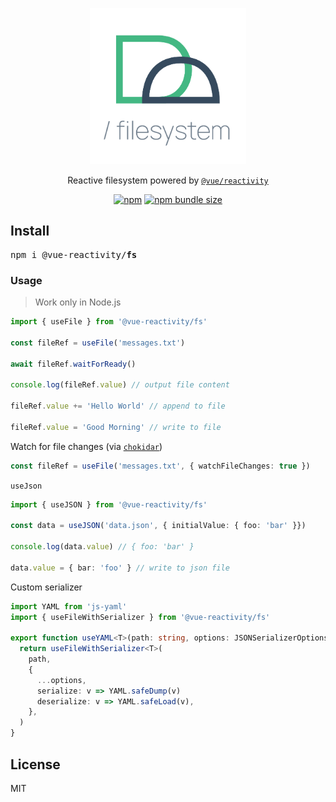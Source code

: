 <p align='center'>
<img src='https://github.com/vue-reactivity/art/blob/master/svg/package-fs.svg?raw=true' height='250'>
</p>

<p align='center'>
Reactive filesystem powered by <a href="https://github.com/vuejs/vue-next/tree/master/packages/reactivity"><code>@vue/reactivity</code></a>
</p>

<p align='center'>
  <a href="https://www.npmjs.com/package/@vue-reactivity/fs"><img src="https://img.shields.io/npm/v/@vue-reactivity/fs?color=43b883&label=" alt="npm"></a>
  <a href="https://bundlephobia.com/result?p=@vue-reactivity/fs"><img src="https://img.shields.io/bundlephobia/minzip/@vue-reactivity/fs?color=364a5e&label=" alt="npm bundle size"></a>
</p>

## Install

<pre>
npm i @vue-reactivity/<b>fs</b>
</pre>

### Usage

> Work only in  Node.js

```ts
import { useFile } from '@vue-reactivity/fs'

const fileRef = useFile('messages.txt')

await fileRef.waitForReady()

console.log(fileRef.value) // output file content

fileRef.value += 'Hello World' // append to file

fileRef.value = 'Good Morning' // write to file
```

Watch for file changes (via [`chokidar`](https://github.com/paulmillr/chokidar))

```ts
const fileRef = useFile('messages.txt', { watchFileChanges: true })
```

`useJson`

```ts
import { useJSON } from '@vue-reactivity/fs'

const data = useJSON('data.json', { initialValue: { foo: 'bar' }})

console.log(data.value) // { foo: 'bar' }

data.value = { bar: 'foo' } // write to json file
```

Custom serializer

```ts
import YAML from 'js-yaml'
import { useFileWithSerializer } from '@vue-reactivity/fs'

export function useYAML<T>(path: string, options: JSONSerializerOptions<T> = {}) {
  return useFileWithSerializer<T>(
    path,
    {
      ...options,
      serialize: v => YAML.safeDump(v)
      deserialize: v => YAML.safeLoad(v),
    },
  )
}
```

## License

MIT
